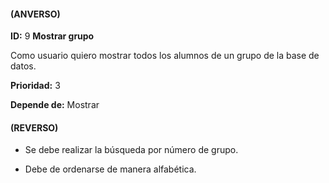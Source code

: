 #### (ANVERSO)
**ID:** 9 **Mostrar grupo**

Como usuario quiero mostrar todos los alumnos de un grupo de la base de datos.

**Prioridad:** 3

**Depende de:** Mostrar

#### (REVERSO)
* Se debe realizar la búsqueda por número de grupo.

* Debe de ordenarse de manera alfabética.
